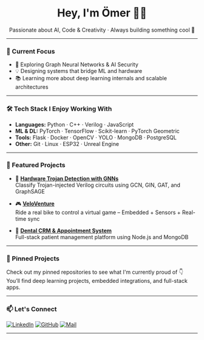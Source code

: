 <h1 align="center">Hey, I'm Ömer 👨‍💻</h1>
<p align="center">
  Passionate about AI, Code & Creativity · Always building something cool 🚀
</p>

---

### 🧠 Current Focus

- 🔬 Exploring Graph Neural Networks & AI Security
- 💡 Designing systems that bridge ML and hardware
- 📚 Learning more about deep learning internals and scalable architectures

---

### 🛠️ Tech Stack I Enjoy Working With

- **Languages:** Python · C++ · Verilog · JavaScript
- **ML & DL:** PyTorch · TensorFlow · Scikit-learn · PyTorch Geometric
- **Tools:** Flask · Docker · OpenCV · YOLO · MongoDB · PostgreSQL
- **Other:** Git · Linux · ESP32 · Unreal Engine

---

### 🚀 Featured Projects

- 🧠 **[Hardware Trojan Detection with GNNs](#)**  
  Classify Trojan-injected Verilog circuits using GCN, GIN, GAT, and GraphSAGE

- 🎮 **[VeloVenture](#)**  
  Ride a real bike to control a virtual game – Embedded + Sensors + Real-time sync

- 🦷 **[Dental CRM & Appointment System](#)**  
  Full-stack patient management platform using Node.js and MongoDB

---

### 📌 Pinned Projects

Check out my pinned repositories to see what I'm currently proud of 👇  
You’ll find deep learning projects, embedded integrations, and full-stack apps.

---

### 📫 Let's Connect

[![LinkedIn](https://img.shields.io/badge/LinkedIn-%230077B5.svg?&style=flat&logo=linkedin&logoColor=white)](https://www.linkedin.com/in/%C3%B6mersar%C4%B1%C3%A7am)
[![GitHub](https://img.shields.io/badge/GitHub-%23121011.svg?&style=flat&logo=github&logoColor=white)](https://github.com/OmerSaricam)
[![Mail](https://img.shields.io/badge/Email-saricam35@outlook.com-D14836?style=flat&logo=gmail&logoColor=white)](mailto:saricam35@outlook.com)

---
